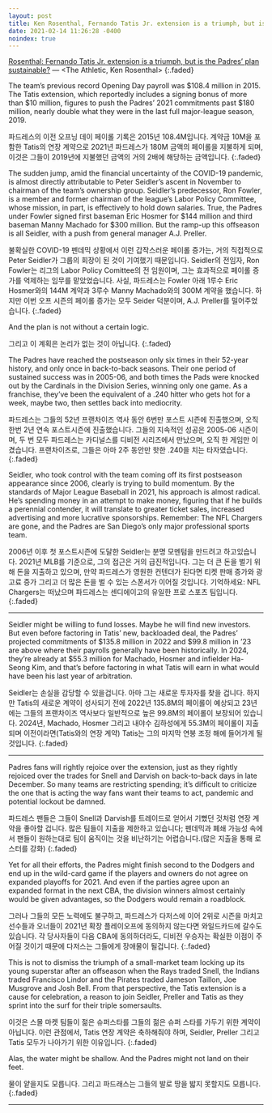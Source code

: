 ```yaml
---
layout: post
title: Ken Rosenthal, Fernando Tatis Jr. extension is a triumph, but is the Padres' plan sustainable
date: 2021-02-14 11:26:28 -0400
noindex: true
---
```


[Rosenthal: Fernando Tatis Jr. extension is a triumph, but is the Padres’ plan sustainable?](https://theathletic.com/2395916/2021/02/18/rosenthal-fernando-tatis-jr-extension-is-a-triumph-but-is-the-padres-plan-sustainable/) &mdash; <The Athletic, Ken Rosenthal>
{:.faded}

The team’s previous record Opening Day payroll was $108.4 million in 2015. The Tatis extension, which reportedly includes a signing bonus of more than $10 million, figures to push the Padres’ 2021 commitments past $180 million, nearly double what they were in the last full major-league season, 2019.

파드레스의 이전 오프닝 데이 페이롤 기록은 2015년 108.4M입니다. 계약금 10M을 포함한 Tatis의 연장 계약으로 2021년 파드레스가 180M 금액의 페이롤을 지불하게 되며, 이것은 그들이 2019년에 지불했던 금액의 거의 2배에 해당하는 금액입니다.
{:.faded}

The sudden jump, amid the financial uncertainty of the COVID-19 pandemic, is almost directly attributable to Peter Seidler’s ascent in November to chairman of the team’s ownership group. Seidler’s predecessor, Ron Fowler, is a member and former chairman of the league’s Labor Policy Committee, whose mission, in part, is effectively to hold down salaries. True, the Padres under Fowler signed first baseman Eric Hosmer for $144 million and third baseman Manny Machado for $300 million. But the ramp-up this offseason is all Seidler, with a push from general manager A.J. Preller.

불확실한 COVID-19 펜데믹 상황에서 이런 갑작스러운 페이롤 증가는, 거의 직접적으로 Peter Seidler가 그룹의 회장이 된 것이 기여했기 때문입니다. Seidler의 전임자, Ron Fowler는 리그의 Labor Policy Comittee의 전 임원이며, 그는 효과적으로 페이롤 증가를 억제하는 임무를 맡았었습니다. 사실, 파드레스는 Fowler 아래 1루수 Eric Hosmer와의 144M 계약과 3루수 Manny Machado와의 300M 계약을 했습니다. 하지만 이번 오프 시즌의 페이롤 증가는 모두 Seider 덕분이며, A.J. Preller를 밀어주었습니다.
{:.faded}

And the plan is not without a certain logic.

그리고 이 계획은 논리가 없는 것이 아닙니다.
{:.faded}

The Padres have reached the postseason only six times in their 52-year history, and only once in back-to-back seasons. Their one period of sustained success was in 2005-06, and both times the Pads were knocked out by the Cardinals in the Division Series, winning only one game. As a franchise, they’ve been the equivalent of a .240 hitter who gets hot for a week, maybe two, then settles back into mediocrity.

파드레스는 그들의 52년 프랜차이즈 역사 동안 6번만 포스트 시즌에 진출했으며, 오직 한번 2년 연속 포스트시즌에 진출했습니다. 그들의 지속적인 성공은 2005-06 시즌이며, 두 번 모두 파드레스는 카디널스를 디비전 시리즈에서 만났으며, 오직 한 게임만 이겼습니다. 프랜차이즈로, 그들은 아마 2주 동안만 핫한 .240을 치는 타자였습니다.
{:.faded}

Seidler, who took control with the team coming off its first postseason appearance since 2006, clearly is trying to build momentum. By the standards of Major League Baseball in 2021, his approach is almost radical. He’s spending money in an attempt to make money, figuring that if he builds a perennial contender, it will translate to greater ticket sales, increased advertising and more lucrative sponsorships. Remember: The NFL Chargers are gone, and the Padres are San Diego’s only major professional sports team.

2006년 이후 첫 포스트시즌에 도달한 Seidler는 분명 모멘텀을 만드려고 하고있습니다. 2021년 MLB를 기준으로, 그의 접근은 거의 급진적입니다. 그는 더 큰 돈을 벌기 위해 돈을 지출하고 있으며, 만약 파드레스가 영원한 컨텐더가 된다면 티켓 판매 증가와 광고료 증가 그리고 더 많은 돈을 벌 수 있는 스폰서가 이어질 것입니다. 기억하세요: NFL Chargers는 떠났으며 파드레스는 센디에이고의 유일한 프로 스포츠 팀입니다.
{:.faded}

---

Seidler might be willing to fund losses. Maybe he will find new investors. But even before factoring in Tatis’ new, backloaded deal, the Padres’ projected commitments of $135.8 million in 2022 and $99.8 million in ’23 are above where their payrolls generally have been historically. In 2024, they’re already at $55.3 million for Machado, Hosmer and infielder Ha-Seong Kim, and that’s before factoring in what Tatis will earn in what would have been his last year of arbitration.

Seidler는 손실을 감당할 수 있을겁니다. 아마 그는 새로운 투자자를 찾을 겁니다. 하지만 Tatis의 새로운 계약이 성사되기 전에 2022년 135.8M의 페이롤이 예상되고 23년에는 그들의 프랜차이즈 역사보다 일반적으로 높은 99.8M의 페이롤이 보장되어 있습니다. 2024년, Machado, Hosmer 그리고 내야수 김하성에게 55.3M의 페이롤이 지출되며 이전이라면(Tatis와의 연장 계약) Tatis는 그의 마지막 연봉 조정 해에 들어가게 될 것입니다.
{:.faded}

---

Padres fans will rightly rejoice over the extension, just as they rightly rejoiced over the trades for Snell and Darvish on back-to-back days in late December. So many teams are restricting spending; it’s difficult to criticize the one that is acting the way fans want their teams to act, pandemic and potential lockout be damned.

파드레스 팬들은 그들이 Snell과 Darvish를 트레이드로 얻어서 기뻤던 것처럼 연장 계약을 좋아할 겁니다. 많은 팀들이 지출을 제한하고 있습니다; 펜데믹과 폐쇄 가능성 속에서 팬들이 원하는대로 팀이 움직이는 것을 비난하기는 어렵습니다.(많은 지출을 통해 로스터를 강화)
{:.faded}

Yet for all their efforts, the Padres might finish second to the Dodgers and end up in the wild-card game if the players and owners do not agree on expanded playoffs for 2021. And even if the parties agree upon an expanded format in the next CBA, the division winners almost certainly would be given advantages, so the Dodgers would remain a roadblock.

그러나 그들의 모든 노력에도 불구하고, 파드레스가 다저스에 이어 2위로 시즌을 마치고 선수들과 오너들이 2021년 확장 플레이오프에 동의하지 않는다면 와일드카드에 갈수도 있습니다. 각 당사자들이 다음 CBA에 동의하더라도, 디비전 우승자는 확실한 이점이 주어질 것이기 때문에 다저스는 그들에게 장애물이 될겁니다.
{:.faded}

This is not to dismiss the triumph of a small-market team locking up its young superstar after an offseason when the Rays traded Snell, the Indians traded Francisco Lindor and the Pirates traded Jameson Taillon, Joe Musgrove and Josh Bell. From that perspective, the Tatis extension is a cause for celebration, a reason to join Seidler, Preller and Tatis as they sprint into the surf for their triple somersaults.

이것은 스몰 마켓 팀들이 젊은 슈퍼스타를 그들의 젊은 슈퍼 스타를 가두기 위한 계약이 아닙니다. 이런 관점에서, Tatis 연장 계약은 축하해줘야 하며, Seidler, Preller 그리고 Tatis 모두가 나아가기 위한 이유입니다.
{:.faded}

Alas, the water might be shallow. And the Padres might not land on their feet.

물이 얕을지도 모릅니다. 그리고 파드래스는 그들의 발로 땅을 밟지 못할지도 모릅니다.
{:.faded}

---
